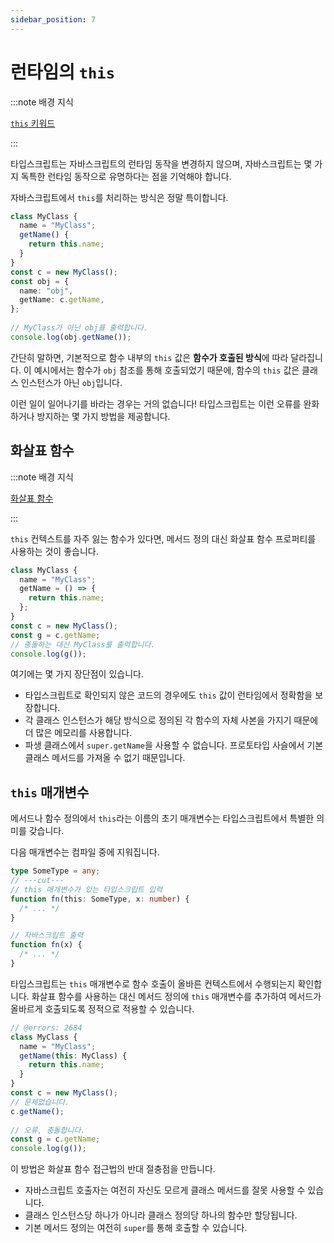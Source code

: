```yaml
---
sidebar_position: 7
---
```


# 런타임의 `this`

:::note 배경 지식

[`this` 키워드](https://developer.mozilla.org/ko/docs/Web/JavaScript/Reference/Operators/this)

:::

타입스크립트는 자바스크립트의 런타임 동작을 변경하지 않으며, 자바스크립트는 몇 가지 독특한 런타임 동작으로 유명하다는 점을 기억해야 합니다.

자바스크립트에서 `this`를 처리하는 방식은 정말 특이합니다.

```ts twoslash
class MyClass {
  name = "MyClass";
  getName() {
    return this.name;
  }
}
const c = new MyClass();
const obj = {
  name: "obj",
  getName: c.getName,
};
 
// MyClass가 아닌 obj를 출력합니다.
console.log(obj.getName());
```

간단히 말하면, 기본적으로 함수 내부의 `this` 값은 **함수가 호출된 방식**에 따라 달라집니다. 이 예시에서는 함수가 `obj` 참조를 통해 호출되었기 때문에, 함수의 `this` 값은 클래스 인스턴스가 아닌 `obj`입니다.

이런 일이 일어나기를 바라는 경우는 거의 없습니다! 타입스크립트는 이런 오류를 완화하거나 방지하는 몇 가지 방법을 제공합니다.

## 화살표 함수

:::note 배경 지식

[화살표 함수](https://developer.mozilla.org/en-US/docs/Web/JavaScript/Reference/Functions/Arrow_functions)

:::

`this` 컨텍스트를 자주 잃는 함수가 있다면, 메서드 정의 대신 화살표 함수 프로퍼티를 사용하는 것이 좋습니다.

```ts twoslash
class MyClass {
  name = "MyClass";
  getName = () => {
    return this.name;
  };
}
const c = new MyClass();
const g = c.getName;
// 충돌하는 대신 MyClass를 출력합니다.
console.log(g());
```

여기에는 몇 가지 장단점이 있습니다.

- 타입스크립트로 확인되지 않은 코드의 경우에도 `this` 값이 런타임에서 정확함을 보장합니다.
- 각 클래스 인스턴스가 해당 방식으로 정의된 각 함수의 자체 사본을 가지기 때문에 더 많은 메모리를 사용합니다.
- 파생 클래스에서 `super.getName`을 사용할 수 없습니다. 프로토타입 사슬에서 기본 클래스 메서드를 가져올 수 없기 때문입니다.

## `this` 매개변수

메서드나 함수 정의에서 `this`라는 이름의 초기 매개변수는 타입스크립트에서 특별한 의미를 갖습니다.

다음 매개변수는 컴파일 중에 지워집니다.

```ts twoslash
type SomeType = any;
// ---cut---
// this 매개변수가 있는 타입스크립트 입력
function fn(this: SomeType, x: number) {
  /* ... */
}
```

```js
// 자바스크립트 출력
function fn(x) {
  /* ... */
}
```

타입스크립트는 `this` 매개변수로 함수 호출이 올바른 컨텍스트에서 수행되는지 확인합니다. 화살표 함수를 사용하는 대신 메서드 정의에 `this` 매개변수를 추가하여 메서드가 올바르게 호출되도록 정적으로 적용할 수 있습니다.

```ts twoslash
// @errors: 2684
class MyClass {
  name = "MyClass";
  getName(this: MyClass) {
    return this.name;
  }
}
const c = new MyClass();
// 문제없습니다.
c.getName();
 
// 오류, 충돌합니다.
const g = c.getName;
console.log(g());
```

이 방법은 화살표 함수 접근법의 반대 절충점을 만듭니다.

- 자바스크립트 호출자는 여전히 자신도 모르게 클래스 메서드를 잘못 사용할 수 있습니다.
- 클래스 인스턴스당 하나가 아니라 클래스 정의당 하나의 함수만 할당됩니다.
- 기본 메서드 정의는 여전히 `super`를 통해 호출할 수 있습니다.